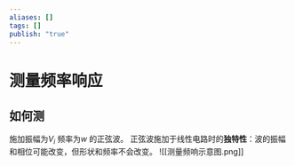 ```yaml
---
aliases: []
tags: []
publish: "true"
---
```


# 测量频率响应
## 如何测
施加振幅为$V_i$ 频率为$w$ 的正弦波。
正弦波施加于线性电路时的**独特性**：波的振幅和相位可能改变，但形状和频率不会改变。
![[测量频响示意图.png]]